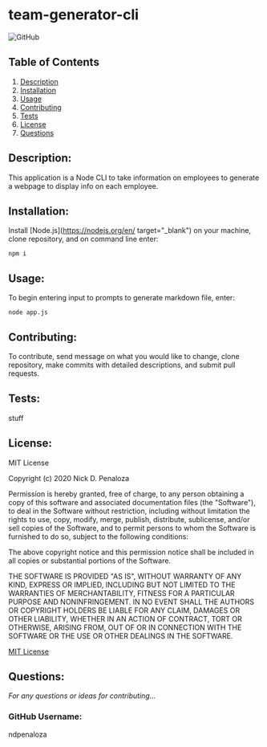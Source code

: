 # team-generator-cli

![GitHub](https://img.shields.io/badge/license-MIT-green)

## Table of Contents
  1.  [Description](#Description)
  2.  [Installation](#Installation)
  3.  [Usage](#Usage)
  4.  [Contributing](#Contributing)
  5.  [Tests](#Tests)
  6.  [License](#License)
  7.  [Questions](#Questions)

## Description: 
This application is a Node CLI to take information on employees to generate a webpage to display info on each employee.

## Installation:
Install [Node.js](https://nodejs.org/en/ target="_blank") on your machine, clone repository, and on command line enter:
```
npm i
```

## Usage:
To begin entering input to prompts to generate markdown file, enter:
```
node app.js
```

## Contributing:
To contribute, send message on what you would like to change, clone repository, make commits with detailed descriptions, and submit pull requests.

## Tests:
stuff

## License:

MIT License

Copyright (c) 2020 Nick D. Penaloza

Permission is hereby granted, free of charge, to any person obtaining a copy of this software and associated documentation files (the "Software"), to deal in the Software without restriction, including without limitation the rights to use, copy, modify, merge, publish, distribute, sublicense, and/or sell copies of the Software, and to permit persons to whom the Software is furnished to do so, subject to the following conditions:

The above copyright notice and this permission notice shall be included in all copies or substantial portions of the Software.

THE SOFTWARE IS PROVIDED "AS IS", WITHOUT WARRANTY OF ANY KIND, EXPRESS OR IMPLIED, INCLUDING BUT NOT LIMITED TO THE WARRANTIES OF MERCHANTABILITY, FITNESS FOR A PARTICULAR PURPOSE AND NONINFRINGEMENT. IN NO EVENT SHALL THE AUTHORS OR COPYRIGHT HOLDERS BE LIABLE FOR ANY CLAIM, DAMAGES OR OTHER LIABILITY, WHETHER IN AN ACTION OF CONTRACT, TORT OR OTHERWISE, ARISING FROM, OUT OF OR IN CONNECTION WITH THE SOFTWARE OR THE USE OR OTHER DEALINGS IN THE SOFTWARE.

[MIT License](https://opensource.org/licenses/MIT)

## Questions:
*For any questions or ideas for contributing...*
### GitHub Username:
ndpenaloza
